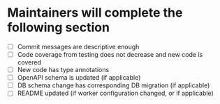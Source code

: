 # Maintainers will complete the following section

- [ ] Commit messages are descriptive enough
- [ ] Code coverage from testing does not decrease and new code is covered
- [ ] New code has type annotations
- [ ] OpenAPI schema is updated (if applicable)
- [ ] DB schema change has corresponding DB migration (if applicable)
- [ ] README updated (if worker configuration changed, or if applicable)
